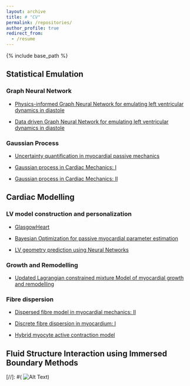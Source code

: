 ```yaml
---
layout: archive
title: # "CV"
permalink: /repositories/
author_profile: true
redirect_from:
  - /resume
---
```


{% include base_path %}

## Statistical Emulation

### Graph Neural Network
* [Physics-informed Graph Neural Network for emulating left ventricular dynamics in diastole](https://github.com/dodaltuin/soft-tissue-pignn)

* [Data driven Graph Neural Network for emulating left ventricular dynamics in diastole](https://github.com/dodaltuin/passive-lv-gnn-emul/tree/main)

### Gaussian Process 
* [Uncertainty quantification in myocardial passive mechanics](https://github.com/HaoGao/ho-uncertainty-quantification)

* [Gaussian process in Cardiac Mechanics: I](https://github.com/vinnydavies/left-ventricle-jrss-c)

* [Gaussian process in Cardiac Mechanics: II](https://github.com/lazarusal/LV-paper-code)


## Cardiac Modelling 

### LV model construction and personalization
* [GlasgowHeart](https://github.com/HaoGao/GlasgowHeart)

* [Bayesian Optimization for passive myocardial parameter estimation](https://github.com/aborowska/LV_BO)

* [LV geometry prediction using Neural Networks](https://github.com/aborowska/LVgeometry-prediction)

### Growth and Remodelling
* [Updated Lagrangian constrained mixture Model of myocardial growth and remodelling](https://github.com/HaoGao/UpdatedLagrangianCMT)

### Fibre dispersion
* [Dispersed fibre model in myocardial mechanics: II](https://github.com/HaoGao/FibreDispersionMyocardialMechanics)

* [Discrete fibre dispersion in myocardium: I](https://github.com/HaoGao/DispersedFibresMyocardiumModelling)

* [Hybrid myocyte active contraction model](https://github.com/HaoGao/HybridActiveContraction)


## Fluid Structure Interaction using Immersed Boundary Methods





[//]: #( ![Alt Text](http://haogao.github.io/images/vector_MRI.gif))